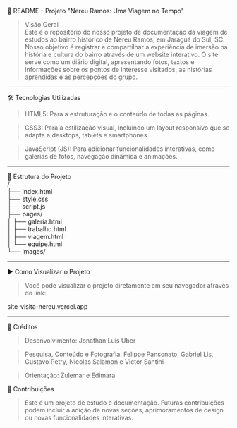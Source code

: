 📄 README - Projeto "Nereu Ramos: Uma Viagem no Tempo" <br>
> Visão Geral<br>
Este é o repositório do nosso projeto de documentação da viagem de estudos ao bairro histórico de Nereu Ramos, em Jaraguá do Sul, SC. Nosso objetivo é registrar e compartilhar a experiência de imersão na história e cultura do bairro através de um website interativo. O site serve como um diário digital, apresentando fotos, textos e informações sobre os pontos de interesse visitados, as histórias aprendidas e as percepções do grupo.

<hr>

🛠️ Tecnologias Utilizadas<br>
> HTML5: Para a estruturação e o conteúdo de todas as páginas.<br>

> CSS3: Para a estilização visual, incluindo um layout responsivo que se adapta a desktops, tablets e smartphones.<br>

> JavaScript (JS): Para adicionar funcionalidades interativas, como galerias de fotos, navegação dinâmica e animações.<br>

<hr>

📁 Estrutura do Projeto<br>
/<br>
├── index.html                  
├── style.css                   
├── script.js                  
├── pages/                     
│   ├── galeria.html            
│   ├── trabalho.html         
│   ├── viagem.html             
│   └── equipe.html           
└── images/                    

<hr>

▶️ Como Visualizar o Projeto<br>
> Você pode visualizar o projeto diretamente em seu navegador através do link:<br>

site-visita-nereu.vercel.app

<hr>

👥 Créditos<br>
> Desenvolvimento: Jonathan Luis Uber<br>

> Pesquisa, Conteúdo e Fotografia: Felippe Pansonato, Gabriel Lis, Gustavo Petry, Nicolas Salamon e Victor Santini<br>

>Orientação: Zulemar e Edimara<br>

🚀 Contribuições<br>
> Este é um projeto de estudo e documentação. Futuras contribuições podem incluir a adição de novas seções, aprimoramentos de design ou novas funcionalidades interativas.<br>
